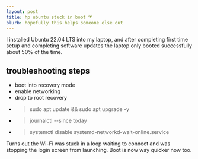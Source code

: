 ```yaml
---
layout: post
title: hp ubuntu stuck in boot ➰
blurb: hopefully this helps someone else out
---
```


I installed Ubuntu 22.04 LTS into my laptop, and after completing first time setup and completing software updates the laptop only booted successfully about 50% of the time.

## troubleshooting steps

* boot into recovery mode
* enable networking
* drop to root recovery
* > sudo apt update && sudo apt upgrade -y
* > journalctl --since today
* > systemctl disable systemd-networkd-wait-online.service

Turns out the Wi-Fi was stuck in a loop waiting to connect and was stopping the login screen from launching. Boot is now way quicker now too.